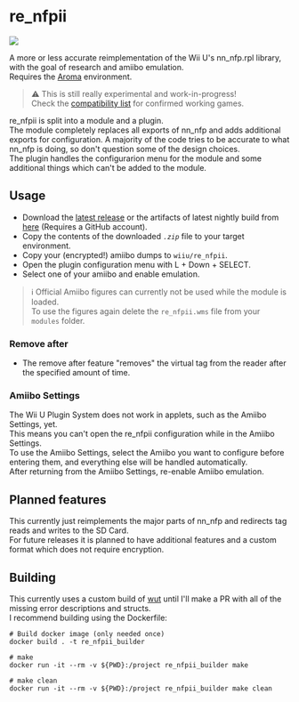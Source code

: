 # re_nfpii
[![](https://dcbadge.vercel.app/api/server/geY4G2NZK9?style=flat&compact=true)](https://discord.gg/geY4G2NZK9)

A more or less accurate reimplementation of the Wii U's nn_nfp.rpl library, with the goal of research and amiibo emulation.  
Requires the [Aroma](https://github.com/wiiu-env/Aroma) environment.  

> :warning: This is still really experimental and work-in-progress!  
Check the [compatibility list](https://github.com/GaryOderNichts/re_nfpii/wiki/Compatibility-List) for confirmed working games.

re_nfpii is split into a module and a plugin.  
The module completely replaces all exports of nn_nfp and adds additional exports for configuration. A majority of the code tries to be accurate to what nn_nfp is doing, so don't question some of the design choices.  
The plugin handles the configurarion menu for the module and some additional things which can't be added to the module.

## Usage
- Download the [latest release](https://github.com/GaryOderNichts/re_nfpii/releases) or the artifacts of latest nightly build from [here](https://github.com/GaryOderNichts/re_nfpii/actions) (Requires a GitHub account).
- Copy the contents of the downloaded *`.zip`* file to your target environment.
- Copy your (encrypted!) amiibo dumps to `wiiu/re_nfpii`.
- Open the plugin configuration menu with L + Down + SELECT.
- Select one of your amiibo and enable emulation.

> :information_source: Official Amiibo figures can currently not be used while the module is loaded.  
> To use the figures again delete the `re_nfpii.wms` file from your `modules` folder.  

### Remove after
- The remove after feature "removes" the virtual tag from the reader after the specified amount of time.

### Amiibo Settings
The Wii U Plugin System does not work in applets, such as the Amiibo Settings, yet.  
This means you can't open the re_nfpii configuration while in the Amiibo Settings.  
To use the Amiibo Settings, select the Amiibo you want to configure before entering them, and everything else will be handled automatically.  
After returning from the Amiibo Settings, re-enable Amiibo emulation.

## Planned features
This currently just reimplements the major parts of nn_nfp and redirects tag reads and writes to the SD Card.  
For future releases it is planned to have additional features and a custom format which does not require encryption.

## Building
This currently uses a custom build of [wut](https://github.com/GaryOderNichts/wut/tree/re_nfpii) until I'll make a PR with all of the missing error descriptions and structs.  
I recommend building using the Dockerfile:
```
# Build docker image (only needed once)
docker build . -t re_nfpii_builder

# make 
docker run -it --rm -v ${PWD}:/project re_nfpii_builder make

# make clean
docker run -it --rm -v ${PWD}:/project re_nfpii_builder make clean
```
